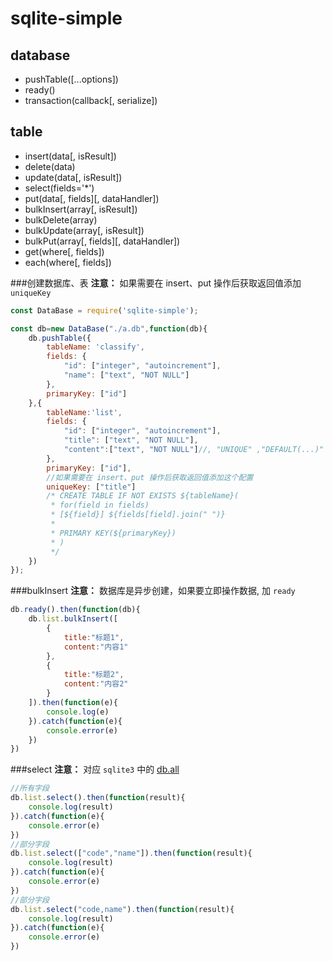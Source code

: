 # sqlite-simple
## database
* pushTable([...options])
* ready()
* transaction(callback[, serialize])

## table
* insert(data[, isResult])
* delete(data)
* update(data[, isResult])
* select(fields='*')
* put(data[, fields][, dataHandler])
* bulkInsert(array[, isResult])
* bulkDelete(array)
* bulkUpdate(array[, isResult])
* bulkPut(array[, fields][, dataHandler])
* get(where[, fields])
* each(where[, fields])

###创建数据库、表
**注意：** 如果需要在 insert、put 操作后获取返回值添加 `uniqueKey`
```javascript
const DataBase = require('sqlite-simple');

const db=new DataBase("./a.db",function(db){
	db.pushTable({
		tableName: 'classify',
		fields: {
			"id": ["integer", "autoincrement"],
			"name": ["text", "NOT NULL"]
		},
		primaryKey: ["id"]
	},{
		tableName:'list',
		fields: {
			"id": ["integer", "autoincrement"],
			"title": ["text", "NOT NULL"],
			"content":["text", "NOT NULL"]//, "UNIQUE" ,"DEFAULT(...)"
		},
		primaryKey: ["id"],
		//如果需要在 insert、put 操作后获取返回值添加这个配置
		uniqueKey: ["title"]
		/* CREATE TABLE IF NOT EXISTS ${tableName}(
		 * for(field in fields)
		 * [${field}] ${fields[field].join(" ")}
		 * 
		 * PRIMARY KEY(${primaryKey})
		 * )
		 */
	})
});
```

###bulkInsert
**注意：** 数据库是异步创建，如果要立即操作数据, 加 `ready`
```javascript
db.ready().then(function(db){
	db.list.bulkInsert([
		{
			title:"标题1",
			content:"内容1"
		},
		{
			title:"标题2",
			content:"内容2"
		}
	]).then(function(e){
		console.log(e)
	}).catch(function(e){
		console.error(e)
	})
})
```

###select
**注意：** 对应 `sqlite3` 中的  [db.all](https://github.com/mapbox/node-sqlite3/wiki/API#databaseallsql-param--callback)
```javascript
//所有字段
db.list.select().then(function(result){
	console.log(result)
}).catch(function(e){
	console.error(e)
})
//部分字段
db.list.select(["code","name"]).then(function(result){
	console.log(result)
}).catch(function(e){
	console.error(e)
})
//部分字段
db.list.select("code,name").then(function(result){
	console.log(result)
}).catch(function(e){
	console.error(e)
})
```